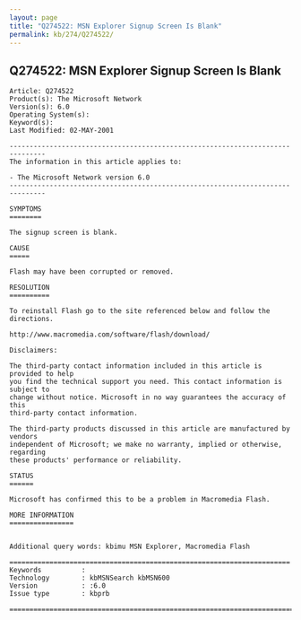 ```yaml
---
layout: page
title: "Q274522: MSN Explorer Signup Screen Is Blank"
permalink: kb/274/Q274522/
---
```


## Q274522: MSN Explorer Signup Screen Is Blank

	Article: Q274522
	Product(s): The Microsoft Network
	Version(s): 6.0
	Operating System(s): 
	Keyword(s): 
	Last Modified: 02-MAY-2001
	
	-------------------------------------------------------------------------------
	The information in this article applies to:
	
	- The Microsoft Network version 6.0 
	-------------------------------------------------------------------------------
	
	SYMPTOMS
	========
	
	The signup screen is blank.
	
	CAUSE
	=====
	
	Flash may have been corrupted or removed.
	
	RESOLUTION
	==========
	
	To reinstall Flash go to the site referenced below and follow the directions.
	
	http://www.macromedia.com/software/flash/download/
	
	Disclaimers:
	
	The third-party contact information included in this article is provided to help
	you find the technical support you need. This contact information is subject to
	change without notice. Microsoft in no way guarantees the accuracy of this
	third-party contact information.
	
	The third-party products discussed in this article are manufactured by vendors
	independent of Microsoft; we make no warranty, implied or otherwise, regarding
	these products' performance or reliability.
	
	STATUS
	======
	
	Microsoft has confirmed this to be a problem in Macromedia Flash.
	
	MORE INFORMATION
	================
	
	
	Additional query words: kbimu MSN Explorer, Macromedia Flash
	
	======================================================================
	Keywords          :  
	Technology        : kbMSNSearch kbMSN600
	Version           : :6.0
	Issue type        : kbprb
	
	=============================================================================
	

